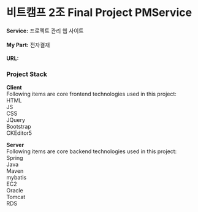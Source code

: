 # 비트캠프 2조 Final Project PMService

**Service:** 프로젝트 관리 웹 사이트<br/><br/>
**My Part:** 전자결재<br/><br/>
**URL:**<br/>

### Project Stack

**Client**
<br/>
Following items are core frontend technologies used in this project:<br/>
HTML<br/>
JS<br/>
CSS<br/>
JQuery<br/>
Bootstrap<br/>
CKEditor5<br/>

**Server**
<br/>
Following items are core backend technologies used in this project:<br/>
Spring<br/>
Java<br/>
Maven<br/>
mybatis<br/>
EC2<br/>
Oracle<br/>
Tomcat<br/>
RDS<br/>




